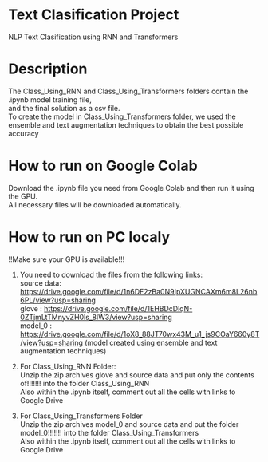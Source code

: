 # Text Сlasification Project
NLP Text Clasification using RNN and Transformers

# Description
The Class_Using_RNN and Class_Using_Transformers folders contain the .ipynb model training file,<br>
and the final solution as a csv file.<br>
To create the model in Class_Using_Transformers folder, we used the ensemble and text augmentation techniques to obtain the best possible accuracy

# How to run on Google Colab
Download the .ipynb file you need from Google Colab and then run it using the GPU.<br>
All necessary files will be downloaded automatically.

# How to run on PC localy
!!Make sure your GPU is available!!!<br>

1. You need to download the files from the following links: <br>
   source data: https://drive.google.com/file/d/1n6DF2zBa0N9IpXUGNCAXm6m8L26nb6PL/view?usp=sharing <br>
   glove : https://drive.google.com/file/d/1EHBDcDlqN-0ZTjmLtTMnyvZH0ls_8IW3/view?usp=sharing <br>
   model_0 : https://drive.google.com/file/d/1oX8_88JT70wx43M_u1_js9COaY660y8T/view?usp=sharing (model created using ensemble and text augmentation techniques)<br>
   
3. For Class_Using_RNN Folder:<br>
    Unzip the zip archives glove and source data and put only the contents of!!!!!!! into the folder Class_Using_RNN<br>
    Also within the .ipynb itself, comment out all the cells with links to Google Drive<br>
    
4. For Class_Using_Transformers Folder<br>
      Unzip the zip archives model_0 and source data and put the folder model_0!!!!!!! into the folder Class_Using_Transformers<br>
      Also within the .ipynb itself, comment out all the cells with links to Google Drive<br>
